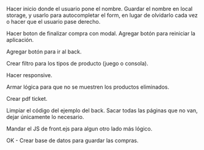 Hacer inicio donde el usuario pone el nombre. Guardar el nombre en local storage, y usarlo para autocompletar el form, en lugar de olvidarlo cada vez o hacer que el usuario pase derecho.

Hacer boton de finalizar compra con modal. Agregar botón para reiniciar la aplicación.

Agregar botón para ir al back.

Crear filtro para los tipos de producto (juego o consola).

Hacer responsive.

Armar lógica para que no se muestren los productos eliminados.

Crear pdf ticket.

Limpiar el código del ejemplo del back. Sacar todas las páginas que no van, dejar únicamente lo necesario.

Mandar el JS de front.ejs para algun otro lado más lógico.

OK - Crear base de datos para guardar las compras.